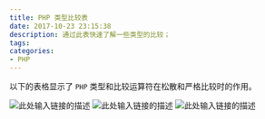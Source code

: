 ```yaml
---
title: PHP 类型比较表
date: 2017-10-23 23:15:38
description: 通过此表快速了解一些类型的比较；
tags:
categories:
- PHP
---
```


以下的表格显示了 `PHP` 类型和比较运算符在松散和严格比较时的作用。

![此处输入链接的描述][2]
![此处输入链接的描述][1]
![此处输入链接的描述][3]



  [1]: http://owk2q4gs5.bkt.clouddn.com/php-compare1.png
  [2]: http://owk2q4gs5.bkt.clouddn.com/QQ%E6%88%AA%E5%9B%BE20180125142035.png
  [3]: http://owk2q4gs5.bkt.clouddn.com/QQ%E6%88%AA%E5%9B%BE20180125142504.png